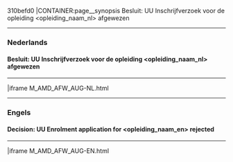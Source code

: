 310befd0
|CONTAINER:page__synopsis
Besluit: UU Inschrijfverzoek voor de opleiding &lt;opleiding_naam_nl&gt; afgewezen
_____
### Nederlands
#### Besluit: UU Inschrijfverzoek voor de opleiding &lt;opleiding_naam_nl&gt; afgewezen
_____
|iframe
M_AMD_AFW_AUG-NL.html
_____
### Engels
#### Decision: UU Enrolment application for &lt;opleiding_naam_en&gt; rejected
_____
|iframe
M_AMD_AFW_AUG-EN.html